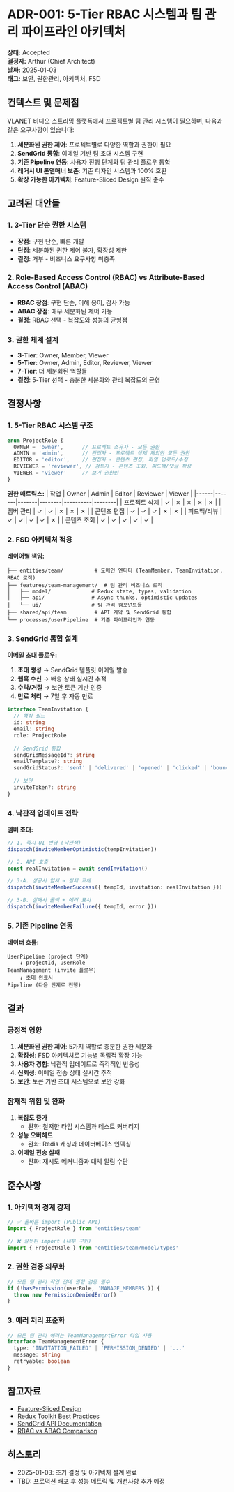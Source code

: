 # ADR-001: 5-Tier RBAC 시스템과 팀 관리 파이프라인 아키텍처

**상태:** Accepted  
**결정자:** Arthur (Chief Architect)  
**날짜:** 2025-01-03  
**태그:** 보안, 권한관리, 아키텍처, FSD

## 컨텍스트 및 문제점

VLANET 비디오 스트리밍 플랫폼에서 프로젝트별 팀 관리 시스템이 필요하며, 다음과 같은 요구사항이 있습니다:

1. **세분화된 권한 제어**: 프로젝트별로 다양한 역할과 권한이 필요
2. **SendGrid 통합**: 이메일 기반 팀 초대 시스템 구현  
3. **기존 Pipeline 연동**: 사용자 진행 단계와 팀 관리 플로우 통합
4. **레거시 UI 톤앤매너 보존**: 기존 디자인 시스템과 100% 호환
5. **확장 가능한 아키텍처**: Feature-Sliced Design 원칙 준수

## 고려된 대안들

### 1. 3-Tier 단순 권한 시스템
- **장점**: 구현 단순, 빠른 개발
- **단점**: 세분화된 권한 제어 불가, 확장성 제한
- **결정**: 거부 - 비즈니스 요구사항 미충족

### 2. Role-Based Access Control (RBAC) vs Attribute-Based Access Control (ABAC)
- **RBAC 장점**: 구현 단순, 이해 용이, 감사 가능
- **ABAC 장점**: 매우 세분화된 제어 가능
- **결정**: RBAC 선택 - 복잡도와 성능의 균형점

### 3. 권한 체계 설계
- **3-Tier**: Owner, Member, Viewer
- **5-Tier**: Owner, Admin, Editor, Reviewer, Viewer  
- **7-Tier**: 더 세분화된 역할들
- **결정**: 5-Tier 선택 - 충분한 세분화와 관리 복잡도의 균형

## 결정사항

### 1. 5-Tier RBAC 시스템 구조

```typescript
enum ProjectRole {
  OWNER = 'owner',      // 프로젝트 소유자 - 모든 권한
  ADMIN = 'admin',      // 관리자 - 프로젝트 삭제 제외한 모든 권한  
  EDITOR = 'editor',    // 편집자 - 콘텐츠 편집, 파일 업로드/수정
  REVIEWER = 'reviewer', // 검토자 - 콘텐츠 조회, 피드백/댓글 작성
  VIEWER = 'viewer'     // 보기 권한만
}
```

**권한 매트릭스:**
| 작업 | Owner | Admin | Editor | Reviewer | Viewer |
|------|-------|-------|--------|----------|--------|
| 프로젝트 삭제 | ✓ | ✗ | ✗ | ✗ | ✗ |
| 멤버 관리 | ✓ | ✓ | ✗ | ✗ | ✗ |
| 콘텐츠 편집 | ✓ | ✓ | ✓ | ✗ | ✗ |
| 피드백/리뷰 | ✓ | ✓ | ✓ | ✓ | ✗ |
| 콘텐츠 조회 | ✓ | ✓ | ✓ | ✓ | ✓ |

### 2. FSD 아키텍처 적용

**레이어별 책임:**
```
├── entities/team/          # 도메인 엔티티 (TeamMember, TeamInvitation, RBAC 로직)
├── features/team-management/  # 팀 관리 비즈니스 로직 
│   ├── model/             # Redux state, types, validation
│   ├── api/               # Async thunks, optimistic updates  
│   └── ui/                # 팀 관리 컴포넌트들
├── shared/api/team         # API 계약 및 SendGrid 통합
└── processes/userPipeline  # 기존 파이프라인과 연동
```

### 3. SendGrid 통합 설계

**이메일 초대 플로우:**
1. **초대 생성** → SendGrid 템플릿 이메일 발송
2. **웹훅 수신** → 배송 상태 실시간 추적  
3. **수락/거절** → 보안 토큰 기반 인증
4. **만료 처리** → 7일 후 자동 만료

```typescript
interface TeamInvitation {
  // 핵심 필드
  id: string
  email: string
  role: ProjectRole
  
  // SendGrid 통합
  sendGridMessageId?: string
  emailTemplate?: string
  sendGridStatus?: 'sent' | 'delivered' | 'opened' | 'clicked' | 'bounced'
  
  // 보안
  inviteToken?: string
}
```

### 4. 낙관적 업데이트 전략

**멤버 초대:**
```typescript
// 1. 즉시 UI 반영 (낙관적)
dispatch(inviteMemberOptimistic(tempInvitation))

// 2. API 호출
const realInvitation = await sendInvitation()

// 3-A. 성공시 임시 → 실제 교체
dispatch(inviteMemberSuccess({ tempId, invitation: realInvitation }))

// 3-B. 실패시 롤백 + 에러 표시  
dispatch(inviteMemberFailure({ tempId, error }))
```

### 5. 기존 Pipeline 연동

**데이터 흐름:**
```
UserPipeline (project 단계) 
    ↓ projectId, userRole
TeamManagement (invite 플로우)
    ↓ 초대 완료시
Pipeline (다음 단계로 진행)
```

## 결과

### 긍정적 영향
1. **세분화된 권한 제어**: 5가지 역할로 충분한 권한 세분화
2. **확장성**: FSD 아키텍처로 기능별 독립적 확장 가능
3. **사용자 경험**: 낙관적 업데이트로 즉각적인 반응성
4. **신뢰성**: 이메일 전송 상태 실시간 추적
5. **보안**: 토큰 기반 초대 시스템으로 보안 강화

### 잠재적 위험 및 완화
1. **복잡도 증가** 
   - 완화: 철저한 타입 시스템과 테스트 커버리지
2. **성능 오버헤드**
   - 완화: Redis 캐싱과 데이터베이스 인덱싱
3. **이메일 전송 실패**
   - 완화: 재시도 메커니즘과 대체 알림 수단

## 준수사항

### 1. 아키텍처 경계 강제
```typescript
// ✅ 올바른 import (Public API)
import { ProjectRole } from 'entities/team'

// ❌ 잘못된 import (내부 구현)  
import { ProjectRole } from 'entities/team/model/types'
```

### 2. 권한 검증 의무화
```typescript
// 모든 팀 관리 작업 전에 권한 검증 필수
if (!hasPermission(userRole, 'MANAGE_MEMBERS')) {
  throw new PermissionDeniedError()
}
```

### 3. 에러 처리 표준화
```typescript
// 모든 팀 관리 에러는 TeamManagementError 타입 사용
interface TeamManagementError {
  type: 'INVITATION_FAILED' | 'PERMISSION_DENIED' | '...'
  message: string
  retryable: boolean
}
```

## 참고자료

- [Feature-Sliced Design](https://feature-sliced.design/)
- [Redux Toolkit Best Practices](https://redux-toolkit.js.org/usage/usage-guide)
- [SendGrid API Documentation](https://docs.sendgrid.com/)
- [RBAC vs ABAC Comparison](https://www.okta.com/identity-101/role-based-access-control-vs-attribute-based-access-control/)

## 히스토리

- 2025-01-03: 초기 결정 및 아키텍처 설계 완료
- TBD: 프로덕션 배포 후 성능 메트릭 및 개선사항 추가 예정